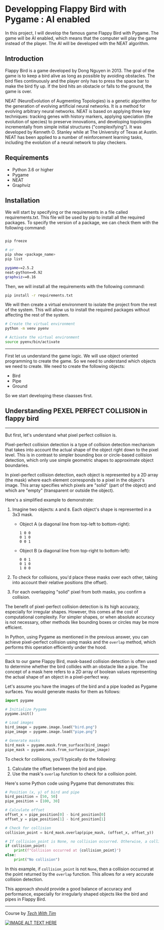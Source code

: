 # Developping Flappy Bird with Pygame : AI enabled

In this project, I will develop the famous game Flappy Bird with Pygame. The game will be AI enabled, which means that the computer will play the game instead of the player. The AI will be developed with the NEAT algorithm.

## Introduction

Flappy Bird is a game developed by Dong Nguyen in 2013. The goal of the game is to keep a bird alive as long as possible by avoiding obstacles. The bird flies continuously and the player only has to press the space bar to make the bird fly up. If the bird hits an obstacle or falls to the ground, the game is over.

NEAT (NeuroEvolution of Augmenting Topologies) is a genetic algorithm for the generation of evolving artificial neural networks. It is a method for evolving arbitrary neural networks. NEAT is based on applying three key techniques: tracking genes with history markers, applying speciation (the evolution of species) to preserve innovations, and developing topologies incrementally from simple initial structures ("complexifying"). It was developed by Kenneth O. Stanley while at The University of Texas at Austin. NEAT has been applied to a number of reinforcement learning tasks, including the evolution of a neural network to play checkers.

## Requirements

- Python 3.6 or higher
- Pygame
- NEAT
- Graphviz

## Installation

We will start by specifying or the requirements in a file called requirements.txt. This file will be used by pip to install all the required packages. To specify the version of a package, we can check them with the following command:

```sh

pip freeze

# or
pip show <package_name>
pip list
```

```sh
pygame==2.5.2
neat-python==0.92
graphviz==0.16
```

Then, we will install all the requirements with the following command:

```sh
pip install -r requirements.txt
```

We will then create a virtual environment to isolate the project from the rest of the system. This will allow us to install the required packages without affecting the rest of the system.

```sh
# Create the virtual environment
python -m venv pyenv

# Activate the virtual environment
source pyenv/bin/activate
```

---

First let us understand the game logic. We will use object oriented programming to create the game.
So we need to understand which objects we need to create.
We need to create the following objects:

- Bird
- Pipe
- Ground

So we start developing these claasses first.

## Understanding PEXEL PERFECT COLLISION in flappy bird

---

But first, let's understand what pixel perfect collision is.

Pixel-perfect collision detection is a type of collision detection mechanism that takes into account the actual shape of the object right down to the pixel level. This is in contrast to simpler bounding box or circle-based collision detection, which only use simple geometric shapes to approximate object boundaries.

In pixel-perfect collision detection, each object is represented by a 2D array (the mask) where each element corresponds to a pixel in the object's image. This array specifies which pixels are "solid" (part of the object) and which are "empty" (transparent or outside the object).

Here's a simplified example to demonstrate:

1. Imagine two objects: `A` and `B`. Each object's shape is represented in a 3x3 mask.

   - Object A (a diagonal line from top-left to bottom-right):

     ```
     1 0 0
     0 1 0
     0 0 1
     ```

   - Object B (a diagonal line from top-right to bottom-left):
     ```
     0 0 1
     0 1 0
     1 0 0
     ```

2. To check for collisions, you'd place these masks over each other, taking into account their relative positions (the offset).

3. For each overlapping "solid" pixel from both masks, you confirm a collision.

The benefit of pixel-perfect collision detection is its high accuracy, especially for irregular shapes. However, this comes at the cost of computational complexity. For simpler shapes, or when absolute accuracy is not necessary, other methods like bounding boxes or circles may be more efficient.

In Python, using Pygame as mentioned in the previous answer, you can achieve pixel-perfect collision using masks and the `overlap` method, which performs this operation efficiently under the hood.

---

Back to our game Flappy Bird, mask-based collision detection is often used to determine whether the bird collides with an obstacle like a pipe. The concept of a mask here refers to a 2D array of boolean values representing the actual shape of an object in a pixel-perfect way.

Let's assume you have the images of the bird and a pipe loaded as Pygame surfaces. You would generate masks for them as follows:

```python
import pygame

# Initialize Pygame
pygame.init()

# Load images
bird_image = pygame.image.load("bird.png")
pipe_image = pygame.image.load("pipe.png")

# Generate masks
bird_mask = pygame.mask.from_surface(bird_image)
pipe_mask = pygame.mask.from_surface(pipe_image)
```

To check for collisions, you'll typically do the following:

1. Calculate the offset between the bird and pipe.
2. Use the mask's `overlap` function to check for a collision point.

Here's some Python code using Pygame that demonstrates this:

```python
# Position (x, y) of bird and pipe
bird_position = [50, 50]
pipe_position = [100, 30]

# Calculate offset
offset_x = pipe_position[0] - bird_position[0]
offset_y = pipe_position[1] - bird_position[1]

# Check for collision
collision_point = bird_mask.overlap(pipe_mask, (offset_x, offset_y))

# If collision_point is None, no collision occurred. Otherwise, a collision happened.
if collision_point:
    print(f"Collision occurred at {collision_point}")
else:
    print("No collision")
```

In this example, if `collision_point` is not `None`, then a collision occurred at the point returned by the `overlap` function. This allows for a very accurate collision detection.

This approach should provide a good balance of accuracy and performance, especially for irregularly shaped objects like the bird and pipes in Flappy Bird.

---

Course by _[Tech With Tim](https://www.youtube.com/channel/UC4JX40jDee_tINbkjycV4Sg)_

[![IMAGE ALT TEXT HERE](https://img.youtube.com/vi/OGHA-elMrxI/0.jpg)](https://github.com/indamutsa/Flappy-Bird/tree/main/images)
